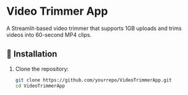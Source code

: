 # Video Trimmer App

A Streamlit-based video trimmer that supports 1GB uploads and trims videos into 60-second MP4 clips.

## 🔧 Installation
1. Clone the repository:
   ```bash
   git clone https://github.com/yourrepo/VideoTrimmerApp.git
   cd VideoTrimmerApp